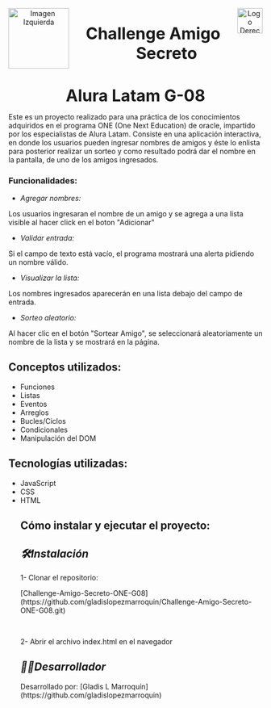 <p align="center">
  <img src="https://cdn2.gnarususercontent.com.br/1/1221562/b6256fa6-5fde-4cdd-a4a3-d33ebc90bb6c.png" alt="Imagen Izquierda" width="120" align="left">
  <span style="font-size: 24px; font-weight: bold;">  </span>
  <img src="https://app.aluracursos.com/assets/images/logos/logo-aluraespanhol.svg" alt="Logo Derecho" align="right" width="50">
</p>

<h1 align="center" style="margin-bottom: 5px; font-size: 32px; font-weight: bold;">
  Challenge Amigo Secreto 
</h1>
<h2 align="center" style="margin-bottom: 5px; font-size: 32px; font-weight: bold;">
  Alura Latam G-08
</h2>

<p> 
Este es un proyecto realizado para una práctica de los conocimientos adquiridos en el programa ONE (One Next Education) de oracle, impartido por los especialistas de Alura Latam.
Consiste en una aplicación interactiva, en donde los usuarios pueden ingresar nombres de amigos y éste lo enlista para posterior realizar un sorteo y como resultado podrá dar el 
nombre en la pantalla, de uno de los amigos ingresados.
</p>

<h3>
  <b> Funcionalidades:</b>
 </h3>

<ul>
<li> <em> Agregar nombres: </em> </li>
</ul>

<p> 
    Los usuarios ingresaran el nombre de un amigo y se agrega a una lista visible al hacer click en el boton "Adicionar"
</p>

<ul>
<li> <em> Validar entrada: </em> </li>
</ul>

<p> 
  Si el campo de texto está vacío, el programa mostrará una alerta pidiendo un nombre válido.
    
</p>

<ul>
<li> <em> Visualizar la lista: </em> </li>
</ul>

<p> 
  Los nombres ingresados aparecerán en una lista debajo del campo de entrada.
    
</p>

<ul>
<li> <em> Sorteo aleatorio: </em> </li>
</ul>

<p> 
  Al hacer clic en el botón "Sortear Amigo", se seleccionará aleatoriamente un nombre de la lista y se mostrará en la página.
    
</p>

<h2>
  <b> Conceptos utilizados:</b>
 </h2>

<ul>
  <li> Funciones </li>
  <li> Listas </li>
  <li> Eventos</li>
  <li>Arreglos</li>
  <li>Bucles/Ciclos</li>
  <li>Condicionales</li>
  <li>Manipulación del DOM</li>
</ul>

<h2>
  <b> Tecnologías utilizadas:</b>
 </h2>

<ul>
  <li> JavaScript </li>
  <li> CSS </li>
  <li> HTML </li>

 <h2>
  <b>Cómo instalar y ejecutar el proyecto:</b>
 </h2> 

## *:hammer_and_wrench:Instalación*

<p>1- Clonar el repositorio:</p>
<p>[Challenge-Amigo-Secreto-ONE-G08] (https://github.com/gladislopezmarroquin/Challenge-Amigo-Secreto-ONE-G08.git)</p>
<br>
<p>2- Abrir el archivo index.html en el navegador</p>

## *:woman_technologist:Desarrollador*
<p>Desarrollado por: [Gladis L Marroquín] (https://github.com/gladislopezmarroquin) </p>





 
 
  
  
  




 


 

 


